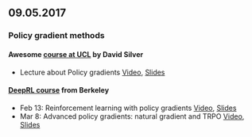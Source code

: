 ## 09.05.2017

### Policy gradient methods

#### Awesome [course at UCL](http://www0.cs.ucl.ac.uk/staff/d.silver/web/Teaching.html) by David Silver
- Lecture about Policy gradients [Video](https://www.youtube.com/watch?v=KHZVXao4qXs), [Slides](http://www0.cs.ucl.ac.uk/staff/d.silver/web/Teaching_files/pg.pdf)

#### [DeepRL course](http://rll.berkeley.edu/deeprlcourse/) from Berkeley
- Feb 13: Reinforcement learning with policy gradients [Video](https://www.youtube.com/watch?v=BB-BhTn6DCM&list=PLkFD6_40KJIwTmSbCv9OVJB3YaO4sFwkX&index=8), [Slides](http://rll.berkeley.edu/deeprlcourse/docs/lec2.pdf)
- Mar 8: Advanced policy gradients: natural gradient and TRPO [Video](https://www.youtube.com/watch?v=_t5fpZuuf-4&index=15&list=PLkFD6_40KJIwTmSbCv9OVJB3YaO4sFwkX), [Slides](http://rll.berkeley.edu/deeprlcourse/docs/lec5.pdf)
